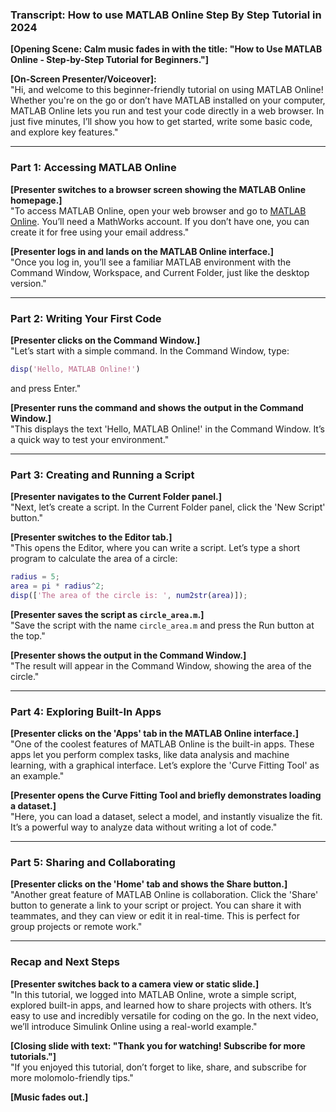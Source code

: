 ### **Transcript: How to use MATLAB Online Step By Step Tutorial in 2024**  

**[Opening Scene: Calm music fades in with the title: "How to Use MATLAB Online - Step-by-Step Tutorial for Beginners."]**  

**[On-Screen Presenter/Voiceover]:**  
"Hi, and welcome to this beginner-friendly tutorial on using MATLAB Online! Whether you're on the go or don’t have MATLAB installed on your computer, MATLAB Online lets you run and test your code directly in a web browser. In just five minutes, I’ll show you how to get started, write some basic code, and explore key features."  

---

### **Part 1: Accessing MATLAB Online**  
**[Presenter switches to a browser screen showing the MATLAB Online homepage.]**  
"To access MATLAB Online, open your web browser and go to [MATLAB Online](https://matlab.mathworks.com). You’ll need a MathWorks account. If you don’t have one, you can create it for free using your email address."  

**[Presenter logs in and lands on the MATLAB Online interface.]**  
"Once you log in, you’ll see a familiar MATLAB environment with the Command Window, Workspace, and Current Folder, just like the desktop version."  

---

### **Part 2: Writing Your First Code**  
**[Presenter clicks on the Command Window.]**  
"Let’s start with a simple command. In the Command Window, type:  
```matlab
disp('Hello, MATLAB Online!')
```  
and press Enter."  

**[Presenter runs the command and shows the output in the Command Window.]**  
"This displays the text 'Hello, MATLAB Online!' in the Command Window. It’s a quick way to test your environment."  

---

### **Part 3: Creating and Running a Script**  
**[Presenter navigates to the Current Folder panel.]**  
"Next, let’s create a script. In the Current Folder panel, click the 'New Script' button."  

**[Presenter switches to the Editor tab.]**  
"This opens the Editor, where you can write a script. Let’s type a short program to calculate the area of a circle:  
```matlab
radius = 5;  
area = pi * radius^2;  
disp(['The area of the circle is: ', num2str(area)]);
```  

**[Presenter saves the script as `circle_area.m`.]**  
"Save the script with the name `circle_area.m` and press the Run button at the top."  

**[Presenter shows the output in the Command Window.]**  
"The result will appear in the Command Window, showing the area of the circle."  

---

### **Part 4: Exploring Built-In Apps**  
**[Presenter clicks on the 'Apps' tab in the MATLAB Online interface.]**  
"One of the coolest features of MATLAB Online is the built-in apps. These apps let you perform complex tasks, like data analysis and machine learning, with a graphical interface. Let’s explore the 'Curve Fitting Tool' as an example."  

**[Presenter opens the Curve Fitting Tool and briefly demonstrates loading a dataset.]**  
"Here, you can load a dataset, select a model, and instantly visualize the fit. It’s a powerful way to analyze data without writing a lot of code."  

---

### **Part 5: Sharing and Collaborating**  
**[Presenter clicks on the 'Home' tab and shows the Share button.]**  
"Another great feature of MATLAB Online is collaboration. Click the 'Share' button to generate a link to your script or project. You can share it with teammates, and they can view or edit it in real-time. This is perfect for group projects or remote work."  

---

### **Recap and Next Steps**  
**[Presenter switches back to a camera view or static slide.]**  
"In this tutorial, we logged into MATLAB Online, wrote a simple script, explored built-in apps, and learned how to share projects with others. It’s easy to use and incredibly versatile for coding on the go. In the next video, we’ll introduce Simulink Online using a real-world example."  

**[Closing slide with text: "Thank you for watching! Subscribe for more tutorials."]**  
"If you enjoyed this tutorial, don’t forget to like, share, and subscribe for more molomolo-friendly tips."  

**[Music fades out.]**  
